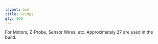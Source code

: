 ```yaml
---
layout: bom
title: Crimps
qty: 100
---
```


For Motors, Z-Probe, Sensor Wires, etc. Approximately 27 are used in the build.